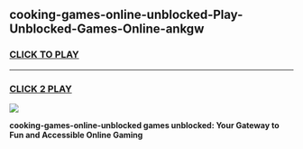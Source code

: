 
## cooking-games-online-unblocked-Play-Unblocked-Games-Online-ankgw
<h3>
<a href="https://premium76.site?title=cooking-games-online-unblocked&ref=25A">CLICK TO PLAY</a></h3>
<hr>

<h3>
<a href="https://premium76.site?title=cooking-games-online-unblocked&ref=25A">CLICK 2 PLAY</a>
  
</h3>

<a href="https://premium76.site?title=cooking-games-online-unblocked&ref=25A"><img src="https://clearcache.store/games.png"></a>


**cooking-games-online-unblocked games unblocked: Your Gateway to Fun and Accessible Online Gaming**
